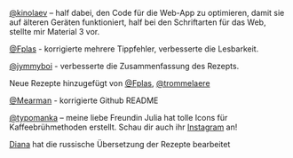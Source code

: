 [@kinolaev](https://github.com/kinolaev) – half dabei, den Code für die Web-App zu optimieren, damit sie auf älteren Geräten funktioniert, half bei den Schriftarten für das Web, stellte mir Material 3 vor.

[@Fplas](https://github.com/Fplas) - korrigierte mehrere Tippfehler, verbesserte die Lesbarkeit.

[@jymmyboi](https://github.com/jymmyboi) - verbesserte die Zusammenfassung des Rezepts.

Neue Rezepte hinzugefügt von [@Fplas](https://github.com/Fplas), [@trommelaere](https://github.com/trommelaere)

[@Mearman](https://github.com/Mearman) - korrigierte Github README

[@typomanka](https://github.com/typomanka) – meine liebe Freundin Julia hat tolle Icons für Kaffeebrühmethoden erstellt. Schau dir auch ihr [Instagram](https://www.instagram.com/typomanka/) an!

[Diana](https://diana.karliner.pro/) hat die russische Übersetzung der Rezepte bearbeitet
